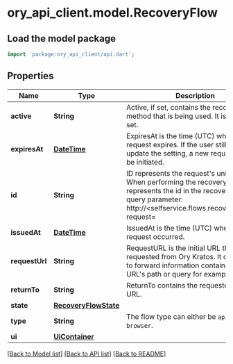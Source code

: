# ory_api_client.model.RecoveryFlow

## Load the model package
```dart
import 'package:ory_api_client/api.dart';
```

## Properties
Name | Type | Description | Notes
------------ | ------------- | ------------- | -------------
**active** | **String** | Active, if set, contains the recovery method that is being used. It is initially not set. | [optional] 
**expiresAt** | [**DateTime**](DateTime.md) | ExpiresAt is the time (UTC) when the request expires. If the user still wishes to update the setting, a new request has to be initiated. | 
**id** | **String** | ID represents the request's unique ID. When performing the recovery flow, this represents the id in the recovery ui's query parameter: http://<selfservice.flows.recovery.ui_url>?request=<id> | 
**issuedAt** | [**DateTime**](DateTime.md) | IssuedAt is the time (UTC) when the request occurred. | 
**requestUrl** | **String** | RequestURL is the initial URL that was requested from Ory Kratos. It can be used to forward information contained in the URL's path or query for example. | 
**returnTo** | **String** | ReturnTo contains the requested return_to URL. | [optional] 
**state** | [**RecoveryFlowState**](RecoveryFlowState.md) |  | 
**type** | **String** | The flow type can either be `api` or `browser`. | 
**ui** | [**UiContainer**](UiContainer.md) |  | 

[[Back to Model list]](../README.md#documentation-for-models) [[Back to API list]](../README.md#documentation-for-api-endpoints) [[Back to README]](../README.md)


